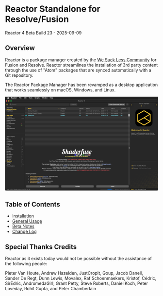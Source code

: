 # Reactor Standalone for Resolve/Fusion

Reactor 4 Beta Build 23 - 2025-09-09  

## Overview

Reactor is a package manager created by the [We Suck Less Community](https://www.steakunderwater.com/wesuckless/viewforum.php?f=32) for Fusion and Resolve. Reactor streamlines the installation of 3rd party content through the use of "Atom" packages that are synced automatically with a Git repository.

The Reactor Package Manager has been revamped as a desktop application that works seamlessly on macOS, Windows, and Linux.

![Reactor UI Screenshot](Images/Reactor_Standalone.png)

## Table of Contents

- [Installation](Install.html)
- [General Usage](Usage.html)
- [Beta Notes](BetaNotes.html)
- [Change Log](ChangeLog.html)

## Special Thanks Credits

Reactor as it exists today would not be possible without the assistance of the following people:

Pieter Van Houte, Andrew Hazelden, JustCropIt, Goup, Jacob Danell, Sander De Regt, Dunn Lewis, Movalex, Raf Schoenmaekers, Kristof, Cédric, SirEdric, AndromedaGirl, Grant Petty, Steve Roberts, Daniel Koch, Peter Loveday, Rohit Gupta, and Peter Chamberlain
